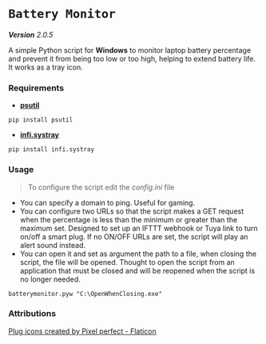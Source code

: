 # `Battery Monitor`

_**Version** 2.0.5_

A simple Python script for **Windows** to monitor laptop battery percentage and prevent it from being too low or too high, helping to extend battery life. It works as a tray icon.

### Requirements
- **[psutil](https://pypi.org/project/psutil/)**
```console
pip install psutil
```
- **[infi.systray](https://github.com/Infinidat/infi.systray)**
```console
pip install infi.systray
```

### Usage

> To configure the script edit the _config.ini_ file

- You can specify a domain to ping. Useful for gaming.
- You can configure two URLs so that the script makes a GET request when the percentage is less than the minimum or greater than the maximum set.
Designed to set up an IFTTT webhook or Tuya link to turn on/off a smart plug.
If no ON/OFF URLs are set, the script will play an alert sound instead.
- You can open it and set as argument the path to a file, when closing the script, the file will be opened. Thought to open the script from an application that must be closed and will be reopened when the script is no longer needed.
```
batterymonitor.pyw "C:\OpenWhenClosing.exe"
```

### Attributions

[Plug icons created by Pixel perfect - Flaticon](https://www.flaticon.com/free-icons/plug)